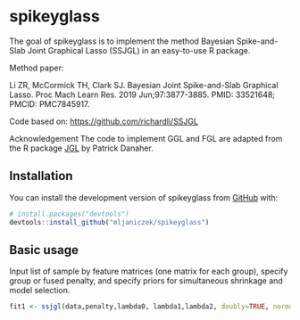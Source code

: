 
<!-- README.md is generated from README.Rmd. Please edit that file -->

# spikeyglass

<!-- badges: start -->
<!-- badges: end -->

The goal of spikeyglass is to implement the method Bayesian
Spike-and-Slab Joint Graphical Lasso (SSJGL) in an easy-to-use R
package.

Method paper:

Li ZR, McCormick TH, Clark SJ. Bayesian Joint Spike-and-Slab Graphical
Lasso. Proc Mach Learn Res. 2019 Jun;97:3877-3885. PMID: 33521648;
PMCID: PMC7845917.

Code based on: <https://github.com/richardli/SSJGL>

Acknowledgement The code to implement GGL and FGL are adapted from the R
package [JGL](https://cran.r-project.org/web/packages/JGL/index.html) by
Patrick Danaher.

## Installation

You can install the development version of spikeyglass from
[GitHub](https://github.com/) with:

``` r
# install.packages("devtools")
devtools::install_github("mljaniczek/spikeyglass")
```

## Basic usage

Input list of sample by feature matrices (one matrix for each group),
specify group or fused penalty, and specify priors for simultaneous
shrinkage and model selection.

``` r
fit1 <- ssjgl(data,penalty,lambda0, lambda1,lambda2, doubly=TRUE, normalize=TRUE)
```
